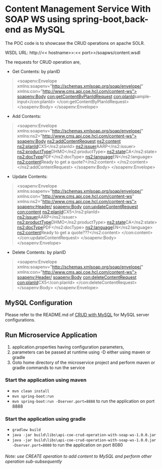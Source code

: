 # Content Management Service With SOAP WS using spring-boot,back-end as MySQL #
The POC code is to showcase the CRUD operations on apache SOLR.

WSDL URL: http://<< hostname>>:<< port>>/soapws/content.wsdl 

The requests for CRUD operation are,

- Get Contents: by planID
>  	<soapenv:Envelope xmlns:soapenv="http://schemas.xmlsoap.org/soap/envelope/" xmlns:con="http://www.cms.api.coe.hcl.com/content-ws">
>  	   <soapenv:Body>
>  	      <con:getContentByPlanIdRequest>
>  	         <con:planId>sample-input</con:planId>
>  	      </con:getContentByPlanIdRequest>
>  	   </soapenv:Body>
>  	</soapenv:Envelope>

- Add Contents:
> 	<soapenv:Envelope xmlns:soapenv="http://schemas.xmlsoap.org/soap/envelope/" 
>  	xmlns:ns2="http://www.cms.api.coe.hcl.com/content-ws">
>  	   <soapenv:Body>
>  	      <ns2:addContentRequest>
>  	         <ns2:content>
>  	            <ns2:planId>CX5</ns2:planId>
>  	            <ns2:issuer>AARP</ns2:issuer>
>  	            <ns2:productType>DHMO</ns2:productType>
>  	            <ns2:state>CA</ns2:state>
>  	            <ns2:docType>PDF</ns2:docType>
>  	            <ns2:language>EN</ns2:language>
>  	            <ns2:content>Ready to get a quote?</ns2:content>
>  	         </ns2:content>
>  	      </ns2:addContentRequest>
>  	   </soapenv:Body>
>  	</soapenv:Envelope>


- Update Contents: 
> 	<soapenv:Envelope xmlns:soapenv="http://schemas.xmlsoap.org/soap/envelope/"
>  	xmlns:con="http://www.cms.api.coe.hcl.com/content-ws"
>  	xmlns:ns2="http://www.cms.api.coe.hcl.com/content-ws">
>  	   <soapenv:Header/>
>  	   <soapenv:Body>
>  	      <con:updateContentRequest>
>  	         <con:content>
>  	            <ns2:planId>CX5</ns2:planId>
>  	            <ns2:issuer>AARP</ns2:issuer>
>  	            <ns2:productType>DHMO</ns2:productType>
>  	            <ns2:state>CA</ns2:state>
>  	            <ns2:docType>PDF</ns2:docType>
>  	            <ns2:language>EN</ns2:language>
>  	            <ns2:content>Ready to get a quote???</ns2:content>
>  	         </con:content>
>  	      </con:updateContentRequest>
>  	   </soapenv:Body>
>  	</soapenv:Envelope>

- Delete Contents: by planID
> 	<soapenv:Envelope xmlns:soapenv="http://schemas.xmlsoap.org/soap/envelope/" xmlns:con="http://www.cms.api.coe.hcl.com/content-ws">
>  	   <soapenv:Header/>
>  	   <soapenv:Body>
>  	      <con:deleteContentRequest>
>  	         <con:planId>CX5</con:planId>
>  	      </con:deleteContentRequest>
>  	   </soapenv:Body>
>  	</soapenv:Envelope>


## MySQL Configuration ##
Please refer to the README.md of [CRUD with MySQL](https://rc-github.deltads.ent/DEVPROJECTS/api-coe-crud-operation-with-mysql.git "CRUD With MySQL Server") for MySQL server configurations.

## Run Microservice Application ##
1. application.properties having configuration parameters, 
2. parameters can be passed at runtime using -D either using maven or gradle
3. Goto home directory of the microservice project and perform maven or gradle commands to run the service

### Start the application using maven ###
- `mvn clean install`
- `mvn spring-boot:run`
- `mvn spring-boot:run -Dserver.port=8888` to run the application on port 8888
 
### Start the application using gradle ###
- `gradlew build`
- `java -jar build\libs\api-coe-crud-operation-with-soap-ws-1.0.0.jar`
- `java -jar build\libs\api-coe-crud-operation-with-soap-ws-1.0.0.jar -Dserver.port=8080` to run the application on port 8080

###### Note: use CREATE operation to add content to MySQL and perform other operation sub-subsequently ######